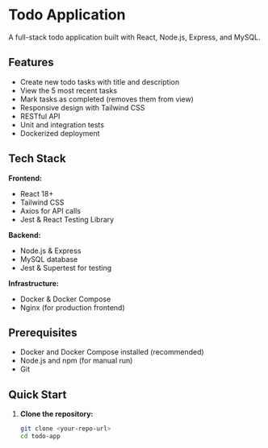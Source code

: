 # Todo Application

A full-stack todo application built with React, Node.js, Express, and MySQL.

## Features

- Create new todo tasks with title and description
- View the 5 most recent tasks
- Mark tasks as completed (removes them from view)
- Responsive design with Tailwind CSS
- RESTful API
- Unit and integration tests
- Dockerized deployment

## Tech Stack

**Frontend:**
- React 18+
- Tailwind CSS
- Axios for API calls
- Jest & React Testing Library

**Backend:**
- Node.js & Express
- MySQL database
- Jest & Supertest for testing

**Infrastructure:**
- Docker & Docker Compose
- Nginx (for production frontend)

## Prerequisites

- Docker and Docker Compose installed (recommended)
- Node.js and npm (for manual run)
- Git

## Quick Start

1. **Clone the repository:**
   ```bash
   git clone <your-repo-url>
   cd todo-app